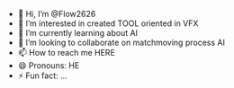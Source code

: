- 👋 Hi, I’m @Flow2626
- 👀 I’m interested in created TOOL oriented in VFX
- 🌱 I’m currently learning about AI
- 💞️ I’m looking to collaborate on matchmoving process AI
- 📫 How to reach me HERE
- 😄 Pronouns: HE
- ⚡ Fun fact: ...

<!---
Flow2626/Flow2626 is a ✨ special ✨ repository because its `README.md` (this file) appears on your GitHub profile.
You can click the Preview link to take a look at your changes.
--->
